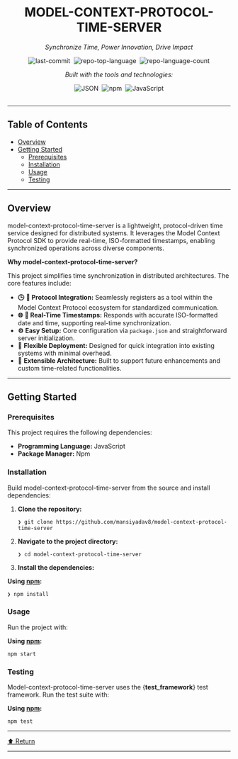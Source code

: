 <div id="top" class="">

<div align="center" class="text-center">
<h1>MODEL-CONTEXT-PROTOCOL-TIME-SERVER</h1>
<p><em>Synchronize Time, Power Innovation, Drive Impact</em></p>

<img alt="last-commit" src="https://img.shields.io/github/last-commit/mansiyadav8/model-context-protocol-time-server?style=flat&amp;logo=git&amp;logoColor=white&amp;color=0080ff" class="inline-block mx-1" style="margin: 0px 2px;">
<img alt="repo-top-language" src="https://img.shields.io/github/languages/top/mansiyadav8/model-context-protocol-time-server?style=flat&amp;color=0080ff" class="inline-block mx-1" style="margin: 0px 2px;">
<img alt="repo-language-count" src="https://img.shields.io/github/languages/count/mansiyadav8/model-context-protocol-time-server?style=flat&amp;color=0080ff" class="inline-block mx-1" style="margin: 0px 2px;">
<p><em>Built with the tools and technologies:</em></p>
<img alt="JSON" src="https://img.shields.io/badge/JSON-000000.svg?style=flat&amp;logo=JSON&amp;logoColor=white" class="inline-block mx-1" style="margin: 0px 2px;">
<img alt="npm" src="https://img.shields.io/badge/npm-CB3837.svg?style=flat&amp;logo=npm&amp;logoColor=white" class="inline-block mx-1" style="margin: 0px 2px;">
<img alt="JavaScript" src="https://img.shields.io/badge/JavaScript-F7DF1E.svg?style=flat&amp;logo=JavaScript&amp;logoColor=black" class="inline-block mx-1" style="margin: 0px 2px;">
</div>
<br>
<hr>
<h2>Table of Contents</h2>
<ul class="list-disc pl-4 my-0">
<li class="my-0"><a href="#overview">Overview</a></li>
<li class="my-0"><a href="#getting-started">Getting Started</a>
<ul class="list-disc pl-4 my-0">
<li class="my-0"><a href="#prerequisites">Prerequisites</a></li>
<li class="my-0"><a href="#installation">Installation</a></li>
<li class="my-0"><a href="#usage">Usage</a></li>
<li class="my-0"><a href="#testing">Testing</a></li>
</ul>
</li>
</ul>
<hr>
<h2>Overview</h2>
<p>model-context-protocol-time-server is a lightweight, protocol-driven time service designed for distributed systems. It leverages the Model Context Protocol SDK to provide real-time, ISO-formatted timestamps, enabling synchronized operations across diverse components.</p>
<p><strong>Why model-context-protocol-time-server?</strong></p>
<p>This project simplifies time synchronization in distributed architectures. The core features include:</p>
<ul class="list-disc pl-4 my-0">
<li class="my-0"><strong>🕒</strong> <strong>🔗 Protocol Integration:</strong> Seamlessly registers as a tool within the Model Context Protocol ecosystem for standardized communication.</li>
<li class="my-0"><strong>🌐</strong> <strong>🌟 Real-Time Timestamps:</strong> Responds with accurate ISO-formatted date and time, supporting real-time synchronization.</li>
<li class="my-0"><strong>⚙️</strong> <strong>Easy Setup:</strong> Core configuration via <code>package.json</code> and straightforward server initialization.</li>
<li class="my-0"><strong>🚀</strong> <strong>Flexible Deployment:</strong> Designed for quick integration into existing systems with minimal overhead.</li>
<li class="my-0"><strong>🔧</strong> <strong>Extensible Architecture:</strong> Built to support future enhancements and custom time-related functionalities.</li>
</ul>
<hr>
<h2>Getting Started</h2>
<h3>Prerequisites</h3>
<p>This project requires the following dependencies:</p>
<ul class="list-disc pl-4 my-0">
<li class="my-0"><strong>Programming Language:</strong> JavaScript</li>
<li class="my-0"><strong>Package Manager:</strong> Npm</li>
</ul>
<h3>Installation</h3>
<p>Build model-context-protocol-time-server from the source and install dependencies:</p>
<ol>
<li class="my-0">
<p><strong>Clone the repository:</strong></p>
<pre><code class="language-sh">❯ git clone https://github.com/mansiyadav8/model-context-protocol-time-server
</code></pre>
</li>
<li class="my-0">
<p><strong>Navigate to the project directory:</strong></p>
<pre><code class="language-sh">❯ cd model-context-protocol-time-server
</code></pre>
</li>
<li class="my-0">
<p><strong>Install the dependencies:</strong></p>
</li>
</ol>
<p><strong>Using <a href="https://www.npmjs.com/">npm</a>:</strong></p>
<pre><code class="language-sh">❯ npm install
</code></pre>
<h3>Usage</h3>
<p>Run the project with:</p>
<p><strong>Using <a href="https://www.npmjs.com/">npm</a>:</strong></p>
<pre><code class="language-sh">npm start
</code></pre>
<h3>Testing</h3>
<p>Model-context-protocol-time-server uses the {<strong>test_framework</strong>} test framework. Run the test suite with:</p>
<p><strong>Using <a href="https://www.npmjs.com/">npm</a>:</strong></p>
<pre><code class="language-sh">npm test
</code></pre>
<hr>
<div align="left" class=""><a href="#top">⬆ Return</a></div>
<hr></div>
